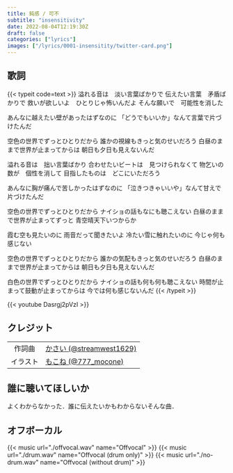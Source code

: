 ```yaml
---
title: 鈍感 / 可不
subtitle: "insensitivity"
date: 2022-08-04T12:19:30Z
draft: false
categories: ["lyrics"]
images: ["/lyrics/0001-insensitity/twitter-card.png"]
---
```

## 歌詞
{{< typeit code=text >}}
溢れる音は　淡い言葉ばかりで
伝えたい言葉　矛盾ばかりで
救いが欲しいよ　ひとりじゃ怖いんだよ
そんな願いで　可能性を消した

あんなに越えたい壁があったはずなのに
「どうでもいいか」なんて言葉で片づけたんだ

空色の世界でずっとひとりだから
誰かの視線もきっと気のせいだろう
白昼のままで世界が止まってからは
朝日も夕日も見えないんだ


溢れる音は　拙い言葉ばかり
合わせたいビートは　見つけられなくて
物乞いの数が　個性を消して
目指したものは　どこにいただろう

あんなに胸が痛んで苦しかったはずなのに
「泣きつきゃいいや」なんて甘えで片づけたんだ

空色の世界でずっとひとりだから
ナイショの話もなにも聴こえない
白昼のままで世界が止まってずっと
青空晴天下いつからか


霞む空も見たいのに
雨音だって聞きたいよ
冷たい雪に触れたいのに
今じゃ何も感じない


空色の世界でずっとひとりだから
誰かの気配もきっと気のせいだろう
白昼のままで世界が止まってからは
朝日も夕日も見えないんだ

白色の世界でずっとひとりだから
ナイショの話も何も何も聴こえない
時間が止まって鼓動が止まってからは
今では何も感じないんだ
{{< /typeit >}}

{{< youtube Dasrgj2pVzI >}}
## クレジット
| | |
| :-: | :-- |
| 作詞曲 | [かさい (@streamwest1629)][composer-link] |
| イラスト | [もこね (@777_mocone)][illustrator-link] |

[lyrics-writer-link]:https://twitter.com/streamwest1629
[composer-link]:https://twitter.com/streamwest1629
[illustrator-link]:https://twitter.com/777_mocone
[movie-creator-link]:https://twitter.com/streamwest1629

## 誰に聴いてほしいか
よくわからなかった．誰に伝えたいかもわからないそんな曲．

## オフボーカル
{{< music url="./offvocal.wav" name="Offvocal" >}}
{{< music url="./drum.wav" name="Offvocal (drum only)" >}}
{{< music url="./no-drum.wav" name="Offvocal (without drum)" >}}
